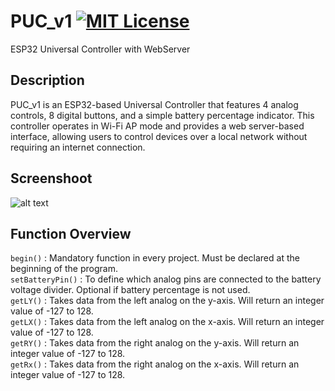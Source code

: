 # PUC_v1 [![MIT License](https://img.shields.io/badge/License-MIT-green.svg)](https://choosealicense.com/licenses/mit/)
ESP32 Universal Controller with WebServer

## Description
PUC_v1 is an ESP32-based Universal Controller that features 4 analog controls, 8 digital buttons, and a simple battery percentage indicator. This controller operates in Wi-Fi AP mode and provides a web server-based interface, allowing users to control devices over a local network without requiring an internet connection.

## Screenshoot
![alt text](https://github.com/PrasZ24/PUC_v1/blob/main/Screenshoot/image.png?raw=true)

## Function Overview
`begin()`         : Mandatory function in every project. Must be declared at the beginning of the program.<br/>
`setBatteryPin()` : To define which analog pins are connected to the battery voltage divider. Optional if battery percentage is not used.<br/>
`getLY()`         : Takes data from the left analog on the y-axis. Will return an integer value of -127 to 128.<br/>
`getLX()`         : Takes data from the left analog on the x-axis. Will return an integer value of -127 to 128.<br/>
`getRY()`         : Takes data from the right analog on the y-axis. Will return an integer value of -127 to 128.<br/>
`getRx()`         : Takes data from the right analog on the x-axis. Will return an integer value of -127 to 128.<br/>


